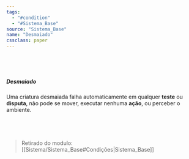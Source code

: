 ```yaml
---
tags:
  - "#condition"
  - "#Sistema_Base"
source: "Sistema_Base"
name: "Desmaiado"
cssclass: paper
---
```

#
<br/>

##### Desmaiado
 Uma criatura desmaiada falha automaticamente em qualquer **teste** ou **disputa**, não pode se mover, executar nenhuma **ação**, ou perceber o ambiente. 

<br/>

#


> Retirado do modulo: [[Sistema/Sistema_Base#Condições|Sistema_Base]]


